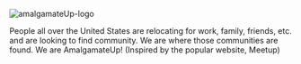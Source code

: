 ![amalgamateUp-logo](https://user-images.githubusercontent.com/102837663/190873098-ee29f267-5c6b-4fe2-b12a-df8b43ec5c46.png)


People all over the United States are relocating for work, family, friends, etc. and are looking to find community. We are where those communities are found. We are AmalgamateUp! (Inspired by the popular website, Meetup)
